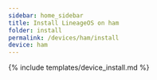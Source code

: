 ```yaml
---
sidebar: home_sidebar
title: Install LineageOS on ham
folder: install
permalink: /devices/ham/install
device: ham
---
```

{% include templates/device_install.md %}
